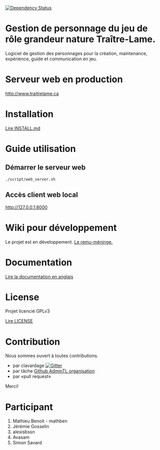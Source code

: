 [![Dependency Status](https://www.versioneye.com/user/projects/570d01f4fcd19a0045440af5/badge.svg?style=flat)](https://www.versioneye.com/user/projects/570d01f4fcd19a0045440af5)

Gestion de personnage du jeu de rôle grandeur nature Traître-Lame.
==================================================================
Logiciel de gestion des personnages pour la création, maintenance, expérience, guide et communication en jeu.

Serveur web en production
=========================
http://www.traitrelame.ca

Installation
============
[Lire INSTALL.md](./INSTALL.md)

Guide utilisation
=================
Démarrer le serveur web
-----------------------
```{r, engine='bash', count_lines}
./script/web_server.sh
```

Accès client web local
----------------------
http://127.0.0.1:8000

Wiki pour développement
=======================
Le projet est en développement. [Le remu-méninge.](https://github.com/AdminTL/gestion_personnage_TL/wiki/Premier-brainstorm)

Documentation
=============
[Lire la documentation en anglais](./doc/README.md)

License
=======
Projet licencié GPLv3

[Lire LICENSE](./LICENSE)

Contribution
============
Nous sommes ouvert à toutes contributions.
* par clavardage [![Gitter](https://badges.gitter.im/AdminTL/gestion_personnage_TL.svg)](https://gitter.im/AdminTL/gestion_personnage_TL?utm_source=badge&utm_medium=badge&utm_campaign=pr-badge)
* par tâche [Github AdminTL organisation](https://github.com/AdminTL/gestion_personnage_TL/issues)
* par «pull request»

Merci!

Participant
===========
1. Mathieu Benoit - mathben
2. Jérémie Gosselin
3. alexisbssn
4. Avasam
5. Simon Savard
